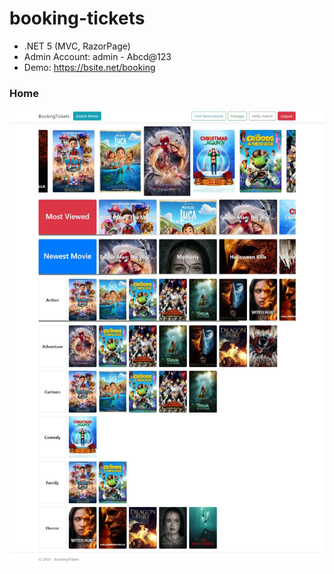 # booking-tickets
* .NET 5 (MVC, RazorPage)
* Admin Account: admin - Abcd@123
* Demo: https://bsite.net/booking
### Home
![OV](https://github.com/nguyentu43/booking-tickets/raw/master/home.jpeg)
